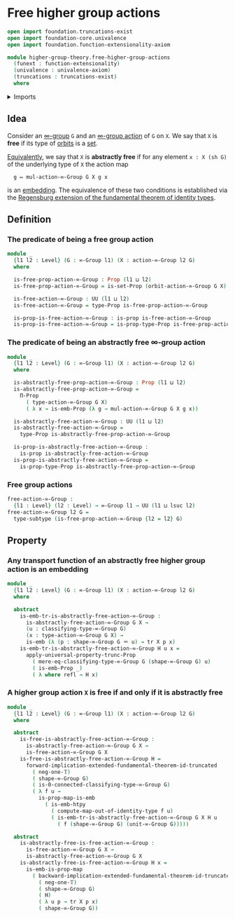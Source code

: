 # Free higher group actions

```agda
open import foundation.truncations-exist
open import foundation-core.univalence
open import foundation.function-extensionality-axiom

module higher-group-theory.free-higher-group-actions
  (funext : function-extensionality)
  (univalence : univalence-axiom)
  (truncations : truncations-exist)
  where
```

<details><summary>Imports</summary>

```agda
open import foundation.dependent-products-propositions funext
open import foundation.embeddings funext
open import foundation.identity-types funext
open import foundation.propositional-maps funext
open import foundation.propositional-truncations funext univalence
open import foundation.propositions funext univalence
open import foundation.regensburg-extension-fundamental-theorem-of-identity-types funext univalence truncations
open import foundation.sets funext univalence
open import foundation.subtypes funext univalence truncations
open import foundation.transport-along-identifications
open import foundation.truncation-levels
open import foundation.universe-levels

open import higher-group-theory.higher-group-actions funext univalence truncations
open import higher-group-theory.higher-groups funext univalence truncations
open import higher-group-theory.orbits-higher-group-actions funext univalence truncations
```

</details>

## Idea

Consider an [∞-group](higher-group-theory.higher-groups.md) `G` and an
[∞-group action](higher-group-theory.higher-group-actions.md) of `G` on `X`. We
say that `X` is **free** if its type of
[orbits](higher-group-theory.orbits-higher-group-actions.md) is a
[set](foundation.sets.md).

[Equivalently](foundation.logical-equivalences.md), we say that `X` is
**abstractly free** if for any element `x : X (sh G)` of the underlying type of
`X` the action map

```text
  g ↦ mul-action-∞-Group G X g x
```

is an [embedding](foundation.embeddings.md). The equivalence of these two
conditions is established via the
[Regensburg extension of the fundamental theorem of identity types](foundation.regensburg-extension-fundamental-theorem-of-identity-types.md).

## Definition

### The predicate of being a free group action

```agda
module _
  {l1 l2 : Level} (G : ∞-Group l1) (X : action-∞-Group l2 G)
  where

  is-free-prop-action-∞-Group : Prop (l1 ⊔ l2)
  is-free-prop-action-∞-Group = is-set-Prop (orbit-action-∞-Group G X)

  is-free-action-∞-Group : UU (l1 ⊔ l2)
  is-free-action-∞-Group = type-Prop is-free-prop-action-∞-Group

  is-prop-is-free-action-∞-Group : is-prop is-free-action-∞-Group
  is-prop-is-free-action-∞-Group = is-prop-type-Prop is-free-prop-action-∞-Group
```

### The predicate of being an abstractly free ∞-group action

```agda
module _
  {l1 l2 : Level} (G : ∞-Group l1) (X : action-∞-Group l2 G)
  where

  is-abstractly-free-prop-action-∞-Group : Prop (l1 ⊔ l2)
  is-abstractly-free-prop-action-∞-Group =
    Π-Prop
      ( type-action-∞-Group G X)
      ( λ x → is-emb-Prop (λ g → mul-action-∞-Group G X g x))

  is-abstractly-free-action-∞-Group : UU (l1 ⊔ l2)
  is-abstractly-free-action-∞-Group =
    type-Prop is-abstractly-free-prop-action-∞-Group

  is-prop-is-abstractly-free-action-∞-Group :
    is-prop is-abstractly-free-action-∞-Group
  is-prop-is-abstractly-free-action-∞-Group =
    is-prop-type-Prop is-abstractly-free-prop-action-∞-Group
```

### Free group actions

```agda
free-action-∞-Group :
  {l1 : Level} (l2 : Level) → ∞-Group l1 → UU (l1 ⊔ lsuc l2)
free-action-∞-Group l2 G =
  type-subtype (is-free-prop-action-∞-Group {l2 = l2} G)
```

## Property

### Any transport function of an abstractly free higher group action is an embedding

```agda
module _
  {l1 l2 : Level} (G : ∞-Group l1) (X : action-∞-Group l2 G)
  where

  abstract
    is-emb-tr-is-abstractly-free-action-∞-Group :
      is-abstractly-free-action-∞-Group G X →
      (u : classifying-type-∞-Group G)
      (x : type-action-∞-Group G X) →
      is-emb (λ (p : shape-∞-Group G ＝ u) → tr X p x)
    is-emb-tr-is-abstractly-free-action-∞-Group H u x =
      apply-universal-property-trunc-Prop
        ( mere-eq-classifying-type-∞-Group G (shape-∞-Group G) u)
        ( is-emb-Prop _)
        ( λ where refl → H x)
```

### A higher group action `X` is free if and only if it is abstractly free

```agda
module _
  {l1 l2 : Level} (G : ∞-Group l1) (X : action-∞-Group l2 G)
  where

  abstract
    is-free-is-abstractly-free-action-∞-Group :
      is-abstractly-free-action-∞-Group G X →
      is-free-action-∞-Group G X
    is-free-is-abstractly-free-action-∞-Group H =
      forward-implication-extended-fundamental-theorem-id-truncated
        ( neg-one-𝕋)
        ( shape-∞-Group G)
        ( is-0-connected-classifying-type-∞-Group G)
        ( λ f u →
          is-prop-map-is-emb
            ( is-emb-htpy
              ( compute-map-out-of-identity-type f u)
              ( is-emb-tr-is-abstractly-free-action-∞-Group G X H u
                ( f (shape-∞-Group G) (unit-∞-Group G)))))

  abstract
    is-abstractly-free-is-free-action-∞-Group :
      is-free-action-∞-Group G X →
      is-abstractly-free-action-∞-Group G X
    is-abstractly-free-is-free-action-∞-Group H x =
      is-emb-is-prop-map
        ( backward-implication-extended-fundamental-theorem-id-truncated
          ( neg-one-𝕋)
          ( shape-∞-Group G)
          ( H)
          ( λ u p → tr X p x)
          ( shape-∞-Group G))
```

